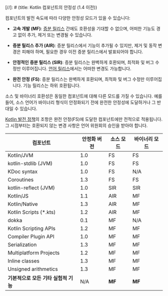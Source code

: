 [//]: # (title: Kotlin 컴포넌트의 안정성 (1.4 이전))

<no-index/>

컴포넌트의 발전 속도에 따라 다양한 안정성 모드가 있을 수 있습니다:

<a name="moving-fast"/>

*   **고속 개발 (MF)**: [증분 릴리스](kotlin-evolution-principles.md#language-and-tooling-releases) 간에도 호환성을 기대할 수 없으며, 어떠한 기능도 경고 없이 추가, 제거 또는 변경될 수 있습니다.

*   **증분 릴리스 추가 (AIR)**: 증분 릴리스에서 기능이 추가될 수 있지만, 제거 및 동작 변경은 피해야 하며, 필요한 경우 이전 증분 릴리스에서 발표되어야 합니다.

*   **안정적인 증분 릴리스 (SIR)**: 증분 릴리스는 완벽하게 호환되며, 최적화 및 버그 수정만 이루어집니다. [언어 릴리스](kotlin-evolution-principles.md#language-and-tooling-releases)에서는 어떠한 변경도 가능합니다.

<a name="fully-stable"/>

*   **완전 안정 (FS)**: 증분 릴리스는 완벽하게 호환되며, 최적화 및 버그 수정만 이루어집니다. 기능 릴리스는 하위 호환됩니다.

소스 및 바이너리 호환성은 동일한 컴포넌트에 대해 다른 모드를 가질 수 있습니다. 예를 들어, 소스 언어가 바이너리 형식이 안정화되기 전에 완전한 안정성에 도달하거나 그 반대일 수 있습니다.

[Kotlin 발전 정책](kotlin-evolution-principles.md)의 조항은 완전 안정(FS)에 도달한 컴포넌트에만 전적으로 적용됩니다. 그 시점부터는 호환되지 않는 변경 사항은 언어 위원회의 승인을 받아야 합니다.

|**컴포넌트**|**안정화 버전**|**소스 모드**|**바이너리 모드**|
| --- | --- | --- | --- |
Kotlin/JVM|1.0|FS|FS|
kotlin-stdlib (JVM)|1.0|FS|FS
KDoc syntax|1.0|FS|N/A
Coroutines|1.3|FS|FS
kotlin-reflect (JVM)|1.0|SIR|SIR
Kotlin/JS|1.1|AIR|MF
Kotlin/Native|1.3|AIR|MF
Kotlin Scripts (*.kts)|1.2|AIR|MF
dokka|0.1|MF|N/A
Kotlin Scripting APIs|1.2|MF|MF
Compiler Plugin API|1.0|MF|MF
Serialization|1.3|MF|MF
Multiplatform Projects|1.2|MF|MF
Inline classes|1.3|MF|MF
Unsigned arithmetics|1.3|MF|MF
**기본적으로 모든 기타 실험적 기능**|N/A|**MF**|**MF**